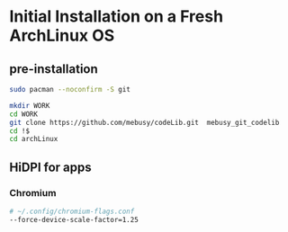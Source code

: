 
# Initial Installation on a Fresh ArchLinux OS

## pre-installation

```bash
sudo pacman --noconfirm -S git

mkdir WORK
cd WORK
git clone https://github.com/mebusy/codeLib.git  mebusy_git_codelib
cd !$
cd archLinux
```


## HiDPI for apps

### Chromium

```bash
# ~/.config/chromium-flags.conf
--force-device-scale-factor=1.25
```
